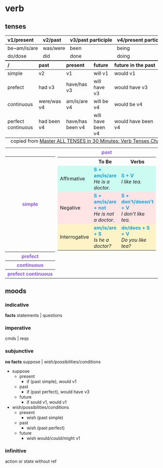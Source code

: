 # verb

## tenses

| v1/present   | v2/past  | v3/past participle | v4/present participle |
| :----------- | :------- | :----------------- | :-------------------- |
| be~am/is/are | was/were | been               | being                 |
| do/dose      | did      | done               | doing                 |

| /                  | past        | present          | future            | future in the past |
| :----------------- | :---------- | :--------------- | :---------------- | :----------------- |
| simple             | v2          | v1               | will v1           | would v1           |
| prefect            | had v3      | have/has v3      | will have v3      | would have v3      |
| continuous         | were/was v4 | am/is/are v4     | will be v4        | would be v4        |
| perfect continuous | had been v4 | have/has been v4 | will have been v4 | would have been v4 |

<style>
  table {
    margin: 0;
    border: 1 solid #000;
    border-collapse: collapse;
  }
  th {
    white-space: nowrap;
  }
  .keywords {
    color: #8b5cf6;
  }
  .affirmative {
    background-color: #ccfbf1;
  }
  .negative {
    background-color: #ffe4e6;
  }
  .interrogative {
    background-color: #fef3c7;
  }
  b {
    color: #0ea5e9;
  }
</style>
<table>
  <caption>copied from <a href="https://www.youtube.com/watch?v=PQG_gYFePD4">Master ALL TENSES in 30 Minutes: Verb Tenses Chart with Useful Rules & Examples
</a></caption>
  <tr>
    <th></th>
    <th class="keywords">past</th>
    <th class="keywords">present</th>
    <th class="keywords">future</th>
    <th class="keywords">future in past</th>
  </tr>
  <tr>
    <th class="keywords">simple</th>
    <td>
      <table class="summary">
        <tr>
          <th></th>
          <th>To Be</th>
          <th>Verbs</th>
        </tr>
        <tr class="affirmative">
          <td>Affirmative</td>
          <td>
            <b>S + am/is/are</b>
            <br />
            <i>He is a doctor.</i>
          </td>
          <td>
            <b>S + V</b>
            <br />
            <i>I like tea.</i>
          </td>
        </tr>
        <tr class="negative">
          <td>Negative</td>
          <td>
            <b>S + am/is/are + not</b>
            <br />
            <i>He is not a doctor.</i>
          </td>
          <td>
            <b>S + don't/doesn't + V</b>
            <br />
            <i>I don't like tea.</i>
          </td>
        </tr>
        <tr class="interrogative">
          <td>Interrogative</td>
          <td>
            <b>am/is/are + S</b>
            <br />
            <i>Is he a doctor?</i>
          </td>
          <td>
            <b>do/does + S + V</b>
            <br />
            <i>Do you like tea?</i>
          </td>
        </tr>
      </table>
    </td>
  <tr>
    <th class="keywords">prefect</th>
  </tr>
  <tr>
    <th class="keywords">continuous</th>
  </tr>
  <tr>
    <th class="keywords">prefect continuous</th>
  </tr>
</table>

## moods

### indicative

**facts** statements | questions

### imperative

cmds | reqs

### subjunctive

**no facts** suppose | wish/possibilities/conditions

- suppose
  - present
    - if (past simple), would v1
  - past
    - if (past perfect), would have v3
  - future
    - if sould v1, would v1
- wish/possibilities/conditions
  - present
    - wish (past simple)
  - past
    - wish (past perfect)
  - future
    - wish would/could/might v1

### infinitive

action or state without ref
